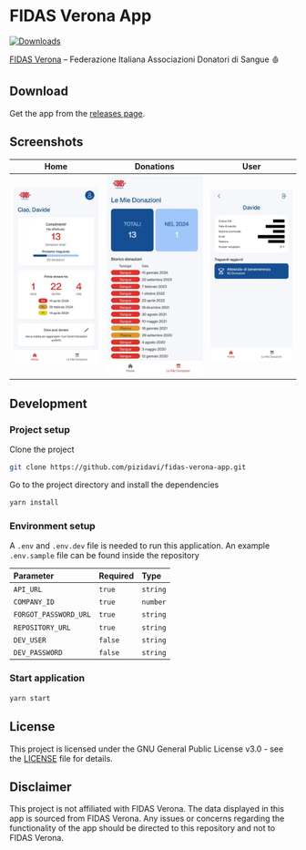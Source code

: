 # FIDAS Verona App

[![Downloads](https://img.shields.io/github/downloads/pizidavi/fidas-verona-app/total)](https://github.com/pizidavi/fidas-verona-app/releases)

[FIDAS Verona](https://www.fidasverona.it) – Federazione Italiana Associazioni Donatori di Sangue 🩸

## Download

Get the app from the [releases page](https://github.com/pizidavi/fidas-verona-app/releases).

## Screenshots

|               Home                |                  Donations                  |               User                |
| :-------------------------------: | :-----------------------------------------: | :-------------------------------: |
| ![Home](.github/images/home.webp) | ![Donations](.github/images/donations.webp) | ![User](.github/images/user.webp) |

## Development

### Project setup

Clone the project

```bash
git clone https://github.com/pizidavi/fidas-verona-app.git
```

Go to the project directory and install the dependencies

```bash
yarn install
```

### Environment setup

A `.env` and `.env.dev` file is needed to run this application.
An example `.env.sample` file can be found inside the repository

| Parameter             | Required | Type     |
| :-------------------- | :------- | :------- |
| `API_URL`             | `true`   | `string` |
| `COMPANY_ID`          | `true`   | `number` |
| `FORGOT_PASSWORD_URL` | `true`   | `string` |
| `REPOSITORY_URL`      | `true`   | `string` |
| `DEV_USER`            | `false`  | `string` |
| `DEV_PASSWORD`        | `false`  | `string` |

### Start application

```bash
yarn start
```

## License

This project is licensed under the GNU General Public License v3.0 - see the [LICENSE](LICENSE) file for details.

## Disclaimer

This project is not affiliated with FIDAS Verona. The data displayed in this app is sourced from FIDAS Verona. Any issues or concerns regarding the functionality of the app should be directed to this repository and not to FIDAS Verona.

